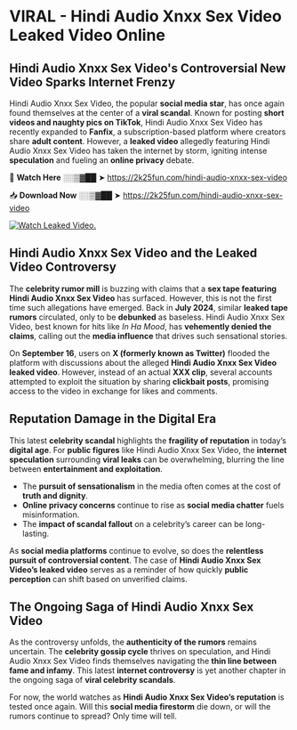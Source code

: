# VIRAL - Hindi Audio Xnxx Sex Video Leaked Video Online

## **Hindi Audio Xnxx Sex Video's Controversial New Video Sparks Internet Frenzy**  

Hindi Audio Xnxx Sex Video, the popular **social media star**, has once again found themselves at the center of a **viral scandal**. Known for posting **short videos and naughty pics on TikTok**, Hindi Audio Xnxx Sex Video has recently expanded to **Fanfix**, a subscription-based platform where creators share **adult content**. However, a **leaked video** allegedly featuring Hindi Audio Xnxx Sex Video has taken the internet by storm, igniting intense **speculation** and fueling an **online privacy** debate.  

🔴 **Watch Here** ░░▒▓██ ➤ https://2k25fun.com/hindi-audio-xnxx-sex-video  

📥 **Download Now** ░░▒▓██ ➤ https://2k25fun.com/hindi-audio-xnxx-sex-video  

[![Watch Leaked Video.](https://miro.medium.com/v2/resize:fit:828/format:webp/1*cilzJN44JGOrTw9NJCrNHA.gif "Watch Leaked Video")](https://2k25fun.com/hindi-audio-xnxx-sex-video)

## **Hindi Audio Xnxx Sex Video and the Leaked Video Controversy**  

The **celebrity rumor mill** is buzzing with claims that a **sex tape featuring Hindi Audio Xnxx Sex Video** has surfaced. However, this is not the first time such allegations have emerged. Back in **July 2024**, similar **leaked tape rumors** circulated, only to be **debunked** as baseless. Hindi Audio Xnxx Sex Video, best known for hits like *In Ha Mood*, has **vehemently denied the claims**, calling out the **media influence** that drives such sensational stories.  

On **September 16**, users on **X (formerly known as Twitter)** flooded the platform with discussions about the alleged **Hindi Audio Xnxx Sex Video leaked video**. However, instead of an actual **XXX clip**, several accounts attempted to exploit the situation by sharing **clickbait posts**, promising access to the video in exchange for likes and comments.  

## **Reputation Damage in the Digital Era**  

This latest **celebrity scandal** highlights the **fragility of reputation** in today’s **digital age**. For **public figures** like Hindi Audio Xnxx Sex Video, the **internet speculation** surrounding **viral leaks** can be overwhelming, blurring the line between **entertainment and exploitation**.  

- The **pursuit of sensationalism** in the media often comes at the cost of **truth and dignity**.  
- **Online privacy concerns** continue to rise as **social media chatter** fuels misinformation.  
- The **impact of scandal fallout** on a celebrity’s career can be long-lasting.  

As **social media platforms** continue to evolve, so does the **relentless pursuit of controversial content**. The case of **Hindi Audio Xnxx Sex Video’s leaked video** serves as a reminder of how quickly **public perception** can shift based on unverified claims.  

## **The Ongoing Saga of Hindi Audio Xnxx Sex Video**  

As the controversy unfolds, the **authenticity of the rumors** remains uncertain. The **celebrity gossip cycle** thrives on speculation, and Hindi Audio Xnxx Sex Video finds themselves navigating the **thin line between fame and infamy**. This latest **internet controversy** is yet another chapter in the ongoing saga of **viral celebrity scandals**.  

For now, the world watches as **Hindi Audio Xnxx Sex Video’s reputation** is tested once again. Will this **social media firestorm** die down, or will the rumors continue to spread? Only time will tell.